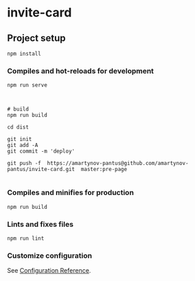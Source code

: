 # invite-card

## Project setup
```
npm install
```

### Compiles and hot-reloads for development
```
npm run serve



# build
npm run build

cd dist

git init
git add -A
git commit -m 'deploy'

git push -f  https://amartynov-pantus@github.com/amartynov-pantus/invite-card.git  master:pre-page


```


### Compiles and minifies for production
```
npm run build
```

### Lints and fixes files
```
npm run lint
```

### Customize configuration
See [Configuration Reference](https://cli.vuejs.org/config/).
